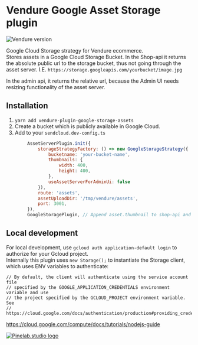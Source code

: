 # Vendure Google Asset Storage plugin

![Vendure version](https://img.shields.io/npm/dependency-version/vendure-plugin-google-storage-assets/dev/@vendure/core)

Google Cloud Storage strategy for Vendure ecommerce.  
Stores assets in a Google Cloud Storage Bucket.
In the Shop-api it returns the absolute public url to the storage bucket, thus not going through the asset server. I.E. `https://storage.googleapis.com/yourbucket/image.jpg`

In the admin api, it returns the relative url, because the Admin UI needs resizing functionality of the asset server.

## Installation

1. `yarn add vendure-plugin-google-storage-assets`
1. Create a bucket which is publicly available in Google Cloud.
1. Add to your `sendcloud.dev-config.ts`

```js
        AssetServerPlugin.init({
            storageStrategyFactory: () => new GoogleStorageStrategy({
                bucketname: 'your-bucket-name',
                thumbnails: {
                    width: 400,
                    height: 400,
                },
                useAssetServerForAdminUi: false
            }),
            route: 'assets',
            assetUploadDir: '/tmp/vendure/assets',
            port: 3001,
        }),
        GoogleStoragePlugin, // Append asset.thumbnail to shop-api and admin-api
```

## Local development

For local development, use `gcloud auth application-default login` to authorize for your Gcloud project.  
Internally this plugin uses `new Storage();` to instantiate the Storage client, which uses ENV variables to authenticate:

```
// By default, the client will authenticate using the service account file
// specified by the GOOGLE_APPLICATION_CREDENTIALS environment variable and use
// the project specified by the GCLOUD_PROJECT environment variable. See
// https://cloud.google.com/docs/authentication/production#providing_credentials_to_your_application
```

https://cloud.google.com/compute/docs/tutorials/nodejs-guide

[![Pinelab.studio logo](https://pinelab.studio/img/pinelab-logo.png)](https://pinelab.studio)

